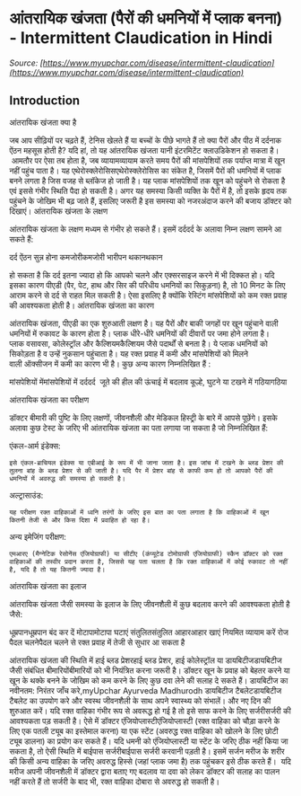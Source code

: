 # आंतरायिक खंजता (पैरों की धमनियों में प्लाक बनना) - Intermittent Claudication in Hindi
_Source: [https://www.myupchar.com/disease/intermittent-claudication](https://www.myupchar.com/disease/intermittent-claudication)_

## Introduction
आंतरायिक खंजता क्या है
जब आप सीढ़ियों पर चढ़ते हैं, टेनिस खेलते हैं या बच्चों के पीछे भागते हैं तो क्या पैरों और पीठ में दर्दनाक ऐंठन महसूस होती है? यदि हां, तो यह आंतरायिक खंजता यानी इंटरमिटेंट क्लाउडिकेशन हो सकता है। आमतौर पर ऐसा तब होता है, जब व्यायामव्यायाम करते समय पैरों की मांसपेशियों तक पर्याप्त मात्रा में खून नहीं पहुंच पाता है।
यह एथेरोस्क्लेरोसिसएथेरोस्क्लेरोसिस का संकेत है, जिसमें पैरों की धमनियों में प्लाक बनने लगता है जिस वजह से ब्लॉकेज हो जाती है। यह प्लाक मांसपेशियों तक खून को पहुंचने से रोकता है एवं इससे गंभीर स्थिति पैदा हो सकती है। अगर यह समस्या किसी व्यक्ति के पैरों में है, तो इसके हृदय तक पहुंचने के जोखिम भी बढ़ जाते हैं, इसलिए जरूरी है इस समस्या को नजरअंदाज करने की बजाय डॉक्टर को दिखाएं।
आंतरायिक खंजता के लक्षण 
आंतरायिक खंजता के लक्षण मध्यम से गंभीर हो सकते हैं। इसमें दर्ददर्द के अलावा निम्न लक्षण सामने आ सकते हैं:

दर्द
ऐंठन
सुन्न होना
कमजोरीकमजोरी
भारीपन
थकानथकान

हो सकता है कि दर्द इतना ज्यादा हो कि आपको चलने और एक्सरसाइज करने में भी दिक्कत हो। यदि इसका कारण पीएडी (पैर, पेट, हाथ और सिर की परिधीय धमनियों का सिकुड़ना) है, तो 10 मिनट के लिए आराम करने से दर्द से राहत मिल सकती है। ऐसा इसलिए है क्योंकि रेस्टिंग मांसपेशियों को कम रक्त प्रवाह की आवश्यकता होती है।
आंतरायिक खंजता का कारण 
आंतरायिक खंजता, पीएडी का एक शुरुआती लक्षण है। यह पैरों और बाकी जगहों पर खून पहुंचाने वाली धमनियों में रुकावट के कारण होता है। प्लाक धीरे-धीरे धमनियों की दीवारों पर जमा होने लगता है। प्लाक वसावसा, कोलेस्ट्रॉल और कैल्शियमकैल्शियम जैसे पदार्थों से बनता है। ये प्लाक धमनियों को सिकोड़ता है व उन्हें नुकसान पहुंचाता है। यह रक्त प्रवाह में कमी और मांसपेशियों को मिलने वाली ऑक्सीजन में कमी का कारण भी है।
कुछ अन्य कारण निम्नलिखित हैं :

मांसपेशियों मेंमांसपेशियों में दर्ददर्द 
जूते की हील की ऊंचाई में बदलाव
कूल्हे, घुटने या टखने में गठियागठिया

आंतरायिक खंजता का परीक्षण
डॉक्टर बीमारी की पुष्टि के लिए लक्षणों, जीवनशैली और मेडिकल हिस्ट्री के बारे में आपसे पूछेंगे। इसके अलावा कुछ टेस्ट के जरिए भी आंतरायिक खंजता का पता लगाया जा सकता है जो निम्नलिखित हैं:

एंकल-आर्म इंडेक्स: 
	इसे एंकल-ब्राचियल इंडेक्स या एबीआई के रूप में भी जाना जाता है। इस जांच में टखने के ब्लड प्रेशर की तुलना बांह के ब्लड प्रेशर से की जाती है। यदि पैर में प्रेशर बांह से काफी कम हो तो आपको पैरों की धमनियों में अवरुद्ध की समस्या हो सकती है।
अल्ट्रासाउंड: 
	यह परीक्षण रक्त वाहिकाओं में ध्वनि तरंगों के जरिए इस बात का पता लगाता है कि वाहिकाओं में खून कितनी तेजी से और किस दिशा में प्रवाहित हो रहा है।
अन्य इमेजिंग परीक्षण: 
	एमआरए (मैग्नेटिक रेसोनेंस एंजियोग्राफी) या सीटीए (कंप्यूटेड टोमोग्राफी एंजियोग्राफी) स्कैन डॉक्टर को रक्त वाहिकाओं की तस्वीर प्रदान करता है, जिससे यह पता चलता है कि रक्त वाहिकाओं में कोई रुकावट तो नहीं है, यदि है तो यह कितनी ज्यादा है।

आंतरायिक खंजता का इलाज 
आंतरायिक खंजता जैसी समस्या के इलाज के लिए जीवनशैली में कुछ बदलाव करने की आवश्यकता होती है जैसे:

धूम्रपानधूम्रपान बंद कर दें
मोटापामोटापा घटाएं
संतुलितसंतुलित आहारआहार खाएं
नियमित व्यायाम करें
रोज पैदल चलनेपैदल चलने से रक्त प्रवाह में तेजी से सुधार आ सकता है 

आंतरायिक खंजता की स्थिति में हाई ब्लड प्रेशरहाई ब्लड प्रेशर, हाई कोलेस्ट्रॉल या डायबिटीजडायबिटीज जैसी संबंधित बीमारियोंबीमारियों को भी नियंत्रित करना जरूरी है। डॉक्टर खून के प्रवाह को बेहतर करने या खून के थक्के बनने के जोखिम को कम करने के लिए कुछ दवा लेने की सलाह दे सकते हैं।
डायबिटीज का नवीनतम: निरंतर जाँच करे,myUpchar Ayurveda Madhurodh डायबिटीज टैबलेटडायबिटीज टैबलेट का उपयोग करे और स्वस्थ जीवनशैली के साथ अपने स्वास्थ्य को संभालें। और नए दिन की शुरुआत करें।
यदि रक्त वाहिका गंभीर रूप से अवरूद्ध हो गई है तो इसे साफ करने के लिए सर्जरीसर्जरी की आवश्यकता पड़ सकती है। ऐसे में डॉक्टर एंजियोप्लास्टीएंजियोप्लास्टी (रक्त वाहिका को चौड़ा करने के लिए एक पतली ट्यूब का इस्तेमाल करना) या एक स्टेंट (अवरुद्ध रक्त वाहिका को खोलने के लिए छोटी ट्यूब डालना) का प्रयोग कर सकते हैं।
यदि धमनी को एंजियोप्लास्टी या स्टेंट के जरिए ठीक नहीं किया जा सकता है, तो ऐसी स्थिति में बाईपास सर्जरीबाईपास सर्जरी करवानी पड़ती है। इसमें सर्जन मरीज के शरीर की किसी अन्य वाहिका के जरिए अवरुद्ध हिस्से (जहां प्लाक जमा है) तक पहुंचकर इसे ठीक करते हैं। 
यदि मरीज अपनी जीवनशैली में डॉक्टर द्वारा बताए गए बदलाव या दवा को लेकर डॉक्टर की सलाह का पालन नहीं करते हैं तो सर्जरी के बाद भी, रक्त वाहिका दोबारा से अवरुद्ध हो सकती है।

